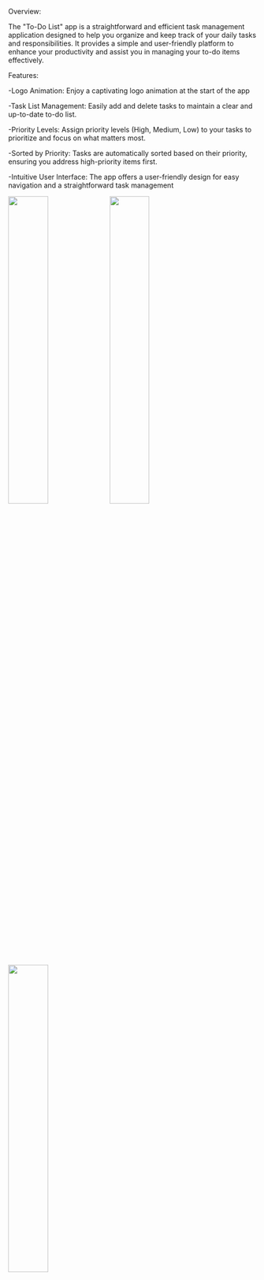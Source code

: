 Overview:

The "To-Do List" app is a straightforward and efficient task management application designed to help you organize and keep track of your daily tasks and responsibilities. It provides a simple and user-friendly platform to enhance your productivity and assist you in managing your to-do items effectively.

Features:

-Logo Animation: Enjoy a captivating logo animation at the start of the app

-Task List Management: Easily add and delete tasks to maintain a clear and up-to-date to-do list.

-Priority Levels: Assign priority levels (High, Medium, Low) to your tasks to prioritize and focus on what matters most.

-Sorted by Priority: Tasks are automatically sorted based on their priority, ensuring you address high-priority items first.

-Intuitive User Interface: The app offers a user-friendly design for easy navigation and a straightforward task management

<img src="https://github.com/vedant15708/MAD_Assignment-2_21012011059/assets/98215447/88706a26-601b-4972-abad-a4de51b9782f" width=40% height=40%>

<img src="https://github.com/vedant15708/MAD_Assignment-2_21012011059/assets/98215447/aad88818-5988-4936-a50d-e1d18dd5fa2f" width=40% height=40%>

<img src="https://github.com/vedant15708/MAD_Assignment-2_21012011059/assets/98215447/8cf6d805-3c29-44ac-b0b3-055fb582fab9" width=40% height=40%>
